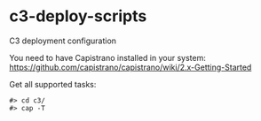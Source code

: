 c3-deploy-scripts
=================

C3 deployment configuration

You need to have Capistrano installed in your system:
https://github.com/capistrano/capistrano/wiki/2.x-Getting-Started

Get all supported tasks:

```
#> cd c3/
#> cap -T
```
